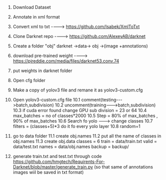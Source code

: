 1. Download Dataset
2. Annotate in xml format
3. Convert xml to txt ---->   https://github.com/Isabek/XmlToTxt
4. Clone Darknet repo ----> https://github.com/AlexeyAB/darknet
5. Create a folder "obj" darknet ->data-> obj ->(image +annotations)
6. download pre-trained weight  ----> https://pjreddie.com/media/files/darknet53.conv.74
7. put weights in darknet folder
8. Open cfg folder
9. Make a copy of yolov3 file and remane it as yolov3-custom.cfg
10. Open yolov3-custom.cfg file
	10.1 comment(testing--->batch,subdivision)
	10.2 uncomment(training--->batch,subdivision)
	10.3 if cuda error found change GPU sub division = 23 or 64
	10.4 max_batches = no of classes*2000
	10.5 Step = 80% of max_batches , 90% of max_batches
	10.6 Search fo yolo ---> change classes
	10.7 filters = (classes+5)*3 do it fo every yolo layer
	10.8 random=1
11. go to data folder
	11.1 create obj.names
	11.2 put all the name of classes in obj.names
	11.3 create obj.data
		classes = 6
		train = data/train.txt
		valid = data/test.txt
		names = data/obj.names
		backup = backup/

12. generate train.txt and test.txt  through code   https://github.com/hmgtech/Requirents-For-Darknet/blob/master/generate_train.py   (so that same of annotations images wiil be saved in txt format)
  
